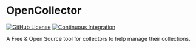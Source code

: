 # OpenCollector

[![GitHub License](https://img.shields.io/github/license/plainprogrammer/OpenCollector?logo=gnu&label=License)](LICENSE.md)
[![Continuous Integration](https://github.com/plainprogrammer/OpenCollector/actions/workflows/continuous_integration.yml/badge.svg)](https://github.com/plainprogrammer/OpenCollector/actions/workflows/continuous_integration.yml)

A Free & Open Source tool for collectors to help manage their collections.
